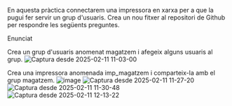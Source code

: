 En aquesta pràctica connectarem una impressora en xarxa per a que la pugui fer servir un grup d'usuaris. Crea un nou fitxer al repositori de Github per respondre les següents preguntes.

Enunciat

Crea un grup d'usuaris anomenat magatzem i afegeix alguns usuaris al grup.
![Captura desde 2025-02-11 11-03-00](https://github.com/user-attachments/assets/409b3ead-fe7f-4f9a-a7ae-dba51e3b60bc)

Crea una impressora anomenada imp_magatzem i comparteix-la amb el grup magatzem.
![image](https://github.com/user-attachments/assets/d936a237-a159-4113-9d22-64b9f1a7b27a)
![Captura desde 2025-02-11 11-27-20](https://github.com/user-attachments/assets/2f9a2080-ccca-4847-904b-570f45d719f0)
![Captura desde 2025-02-11 11-30-48](https://github.com/user-attachments/assets/998a6f1b-caa9-4ef5-8a73-9956f21a0824)
![Captura desde 2025-02-11 12-13-22](https://github.com/user-attachments/assets/b55c5371-7f68-4b5b-824a-2c6416e8e323)
